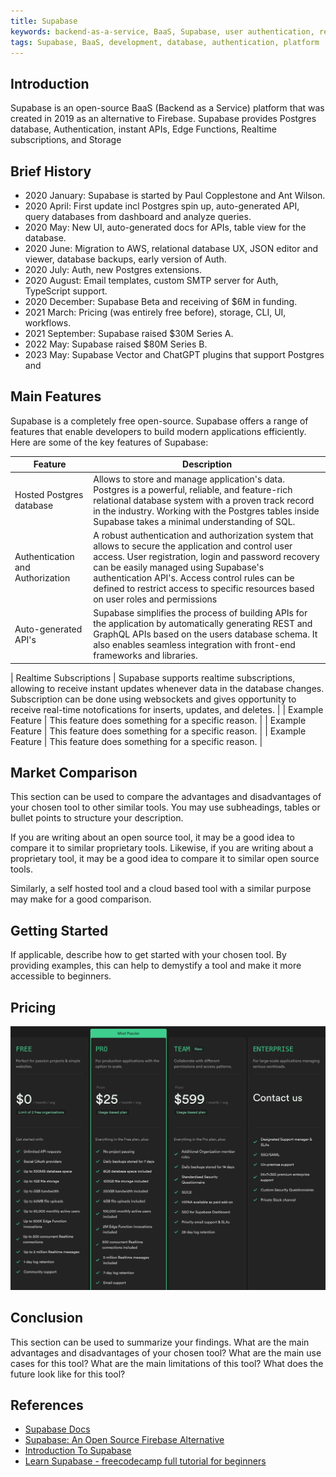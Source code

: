```yaml
---
title: Supabase
keywords: backend-as-a-service, BaaS, Supabase, user authentication, real-time database, storage, hosting, cloud functions, AI & vectors, realtime, edge functions
tags: Supabase, BaaS, development, database, authentication, platform
---
```


## Introduction

Supabase is an open-source BaaS (Backend as a Service) platform that was created in 2019 as an alternative to Firebase.
Supabase provides Postgres database, Authentication, instant APIs, Edge Functions, Realtime subscriptions, and Storage

## Brief History

- 2020 January: Supabase is started by Paul Copplestone and Ant Wilson.
- 2020 April: First update incl Postgres spin up, auto-generated API, query databases from dashboard and analyze queries.
- 2020 May: New UI, auto-generated docs for APIs, table view for the database.
- 2020 June: Migration to AWS, relational database UX, JSON editor and viewer, database backups, early version of Auth.
- 2020 July: Auth, new Postgres extensions.
- 2020 August: Email templates, custom SMTP server for Auth, TypeScript support.
- 2020 December: Supabase Beta and receiving of $6M in funding.
- 2021 March: Pricing (was entirely free before), storage, CLI, UI, workflows.
- 2021 September: Supabase raised $30M Series A.
- 2022 May: Supabase raised $80M Series B.
- 2023 May: Supabase Vector and ChatGPT plugins that support Postgres and

## Main Features

Supabase is a completely free open-source. Supabase offers a range of features that enable developers to build modern applications efficiently. Here are some of the key features of Supabase:

| Feature                          | Description                                                                                                                                                                                                                                                                                                                                  |
| -------------------------------- | -------------------------------------------------------------------------------------------------------------------------------------------------------------------------------------------------------------------------------------------------------------------------------------------------------------------------------------------- |
| Hosted Postgres database         | Allows to store and manage application's data. Postgres is a powerful, reliable, and feature-rich relational database system with a proven track record in the industry. Working with the Postgres tables inside Supabase takes a minimal understanding of SQL.                                                                              |
| Authentication and Authorization | A robust authentication and authorization system that allows to secure the application and control user access. User registration, login and password recovery can be easily managed using Supabase's authentication API's. Access control rules can be defined to restrict access to specific resources based on user roles and permissions |
| Auto-generated API's             | Supabase simplifies the process of building APIs for the application by automatically generating REST and GraphQL APIs based on the users database schema. It also enables seamless integration with front-end frameworks and libraries.                                                                                                     |

| Realtime Subscriptions | Supabase supports realtime subscriptions, allowing to receive instant updates whenever data in the database changes. Subscription can be done using websockets and gives opportunity to receive real-time notofications for inserts, updates, and deletes. |
| Example Feature | This feature does something for a specific reason. |
| Example Feature | This feature does something for a specific reason. |
| Example Feature | This feature does something for a specific reason. |

## Market Comparison

This section can be used to compare the advantages and disadvantages of your chosen tool to other similar tools. You may use subheadings, tables or bullet points to structure your description.

If you are writing about an open source tool, it may be a good idea to compare it to similar proprietary tools. Likewise, if you are writing about a proprietary tool, it may be a good idea to compare it to similar open source tools.

Similarly, a self hosted tool and a cloud based tool with a similar purpose may make for a good comparison.

## Getting Started

If applicable, describe how to get started with your chosen tool. By providing examples, this can help to demystify a tool and make it more accessible to beginners.

## Pricing

![Pricing](./img/pricing.png)

## Conclusion

This section can be used to summarize your findings. What are the main advantages and disadvantages of your chosen tool? What are the main use cases for this tool? What are the main limitations of this tool? What does the future look like for this tool?

## References

- [Supabase Docs](https://supabase.com/docs)
- [Supabase: An Open Source Firebase Alternative](https://medium.com/@stackfoss/supabase-an-open-source-firebase-alternative-4075d2ca75e6)
- [Introduction To Supabase](https://www.adservio.fr/post/introduction-to-supabase)
- [Learn Supabase - freecodecamp full tutorial for beginners](https://www.youtube.com/watch?v=dU7GwCOgvNY)
